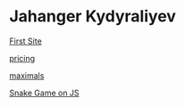 # Jahanger Kydyraliyev


[First Site](https://jahanger.github.io/lesson_12/css/ "Мой первый сайт")
  
  
  [pricing](https://jahanger.github.io/pricing/)


[maximals](https://jahanger.github.io/maximals/)


[Snake Game on JS](https://jahanger.github.io/snake/)
